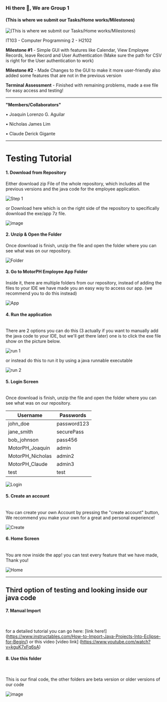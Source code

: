 ### Hi there 👋, We are Group 1
#### (This is where we submit our Tasks/Home works/Milestones)
![(This is where we submit our Tasks/Home works/Milestones)](https://private-user-images.githubusercontent.com/125250527/311802166-e38d536c-37ad-4854-820c-ce5da5ce5201.png?jwt=eyJhbGciOiJIUzI1NiIsInR5cCI6IkpXVCJ9.eyJpc3MiOiJnaXRodWIuY29tIiwiYXVkIjoicmF3LmdpdGh1YnVzZXJjb250ZW50LmNvbSIsImtleSI6ImtleTUiLCJleHAiOjE3MTAxNzc4ODUsIm5iZiI6MTcxMDE3NzU4NSwicGF0aCI6Ii8xMjUyNTA1MjcvMzExODAyMTY2LWUzOGQ1MzZjLTM3YWQtNDg1NC04MjBjLWNlNWRhNWNlNTIwMS5wbmc_WC1BbXotQWxnb3JpdGhtPUFXUzQtSE1BQy1TSEEyNTYmWC1BbXotQ3JlZGVudGlhbD1BS0lBVkNPRFlMU0E1M1BRSzRaQSUyRjIwMjQwMzExJTJGdXMtZWFzdC0xJTJGczMlMkZhd3M0X3JlcXVlc3QmWC1BbXotRGF0ZT0yMDI0MDMxMVQxNzE5NDVaJlgtQW16LUV4cGlyZXM9MzAwJlgtQW16LVNpZ25hdHVyZT04MmZlNGI3MzhkMmE5MjAxNTkzOGZjNDIyYzAzMmQzYjk0Y2UxODg4ODllMzE0NzU0N2YxM2JlMTEyMmI5OWViJlgtQW16LVNpZ25lZEhlYWRlcnM9aG9zdCZhY3Rvcl9pZD0wJmtleV9pZD0wJnJlcG9faWQ9MCJ9.N7JxhZCOJ_9Mp6intylc6T1EPk-4AYTAYQwIoGko4jI)

IT103 - Computer Programming 2 - H2102

**Milestone #1** - Simple GUI with features like Calendar, View Employee Records, leave Record and User Authentication (Make sure the path for CSV is right for the User authentication to work)

**Milestone #2**  - Made Changes to the GUI to make it more user-friendly also added some features that are not in the previous version

**Terminal Assessment** - Finished with remaining problems, made a exe file for easy access and testing!

---------------------------------------------------------------------------------------------------------------------------------------------------------------------------------------------------------------------------------

**"Members/Collaborators"**

• Joaquin Lorenzo G. Aguilar

• Nicholas James Lim

• Claude Derick Gigante


---------------------------------------------------------------------------------------------------------------------------------------------------------------------------------------------------------------------------------

<h1>Testing Tutorial</h1>

<H4> 1. Download from Repository </H4>
 Either download zip File of the whole repository, which includes all the previous versions and the java code for the employee application.  <br />

![Step 1](https://github.com/esphome/esphome/assets/125250527/7bc47743-50d4-495f-8608-a9f7162a2c1f)

or Download here which is on the right side of the repository to specifically download the exe/app 7z file.

![image](https://github.com/StuffedCrustPotato/IT103-CP2-Group-1/assets/125250527/ebf8ae1b-af65-428c-a827-af78f60d6fc5)

<H4> 2. Unzip & Open the Folder </H4>
Once download is finish, unzip the file and open the folder where you can see what was on our repository. <br />


![Folder](https://github.com/StuffedCrustPotato/IT103-CP2-Group-1/assets/125250527/6e3dd13f-757d-49ae-ad00-f15ba05ff350)



<H4> 3. Go to MotorPH Employee App Folder </H4>
Inside it, there are multiple folders from our repository, instead of adding the files to your IDE we have made you an easy way to access our app. (we recommend you to do this instead) <br />

![App](https://github.com/StuffedCrustPotato/IT103-CP2-Group-1/assets/125250527/98d4d6ad-93df-4b4d-9f2e-81c13ece6d1b)


<H4> 4. Run the application </H4><br />
There are 2 options you can do this (3 actually if you want to manually add the java code to your IDE, but we'll get there later) one is to click the exe file show on the picture below. <br />

![run 1](https://github.com/StuffedCrustPotato/IT103-CP2-Group-1/assets/125250527/bf5e8e4c-0c55-4340-9271-7b6409de7dfd)

or instead do this to run it by using a java runnable executable <br />

![run 2](https://github.com/StuffedCrustPotato/IT103-CP2-Group-1/assets/125250527/17cd4214-f4a9-4a63-bfbc-7f41d752fc71)


<H4> 5. Login Screen </H4><br />
Once download is finish, unzip the file and open the folder where you can see what was on our repository. <br />

| Username  | Passwords |
| --------- | --------- |
| john_doe  |password123|
| jane_smith|securePass|
|bob_johnson| pass456 |
|MotorPH_Joaquin| admin |
|MotorPH_Nicholas|admin2 |
|MotorPH_Claude|admin3|
| test|test  |


![Login](https://github.com/StuffedCrustPotato/IT103-CP2-Group-1/assets/125250527/12c0c29d-a645-4d9a-8d89-d5f4289bd2b0)


<H4> 5. Create an account </H4><br />
You can create your own Account by pressing the "create account" button, We recommend you make your own for a great and personal experience! <br />

![Create](https://github.com/StuffedCrustPotato/IT103-CP2-Group-1/assets/125250527/c0dad647-87c2-4fd8-85f1-a6935f4a60b4)


<H4> 6. Home Screen </H4><br />
You are now inside the app! you can test every feature that we have made, Thank you! 

![Home](https://github.com/StuffedCrustPotato/IT103-CP2-Group-1/assets/125250527/775d199f-0ace-401c-949f-ac43a7b7adf8)

---------------------------------------------------------------------------------------------------------------------------------------------------------------------------------------------------------------------------
<H2> Third option of testing and looking inside our java code</H2>

<H4> 7. Manual Import </H4><br />

for a detailed tutorial you can go here: [link here!] (https://www.instructables.com/How-to-Import-Java-Projects-Into-Eclipse-for-Begin/) or this video [video link] (https://www.youtube.com/watch?v=kguK7xFq6sA)

<H4> 8. Use this folder </H4><br />

This is our final code, the other folders are beta version or older versions of our code

![image](https://github.com/StuffedCrustPotato/IT103-CP2-Group-1/assets/125250527/20a1347e-d103-4d4a-bc89-127bf1c8307d)


